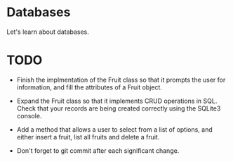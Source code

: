 Databases
=========

Let's learn about databases.

TODO
====

* Finish the implmentation of the Fruit class so that it prompts the user for
information, and fill the attributes of a Fruit object.

* Expand the Fruit class so that it implements CRUD operations in SQL. Check
that your records are being created correctly using the SQLite3 console.

* Add a method that allows a user to select from a list of options, and either
insert a fruit, list all fruits and delete a fruit.

* Don't forget to git commit after each significant change.